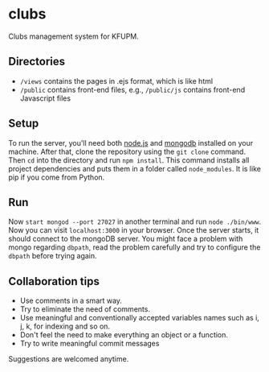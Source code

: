# clubs
Clubs management system for KFUPM.

## Directories
- `/views` contains the pages in .ejs format, which is like html
- `/public` contains front-end files, e.g., `/public/js` contains front-end Javascript files

## Setup
To run the server, you'll need both [node.js](https://nodejs.org/en/) and [mongodb](https://www.mongodb.com/download-center?jmp=nav#community) installed on your machine. After that, clone the repository using the `git clone` command. Then `cd` into the directory and run `npm install`. This command installs all project dependencies and puts them in a folder called `node_modules`. It is like pip if you come from Python.

## Run
Now `start mongod --port 27027` in another terminal and run `node ./bin/www`. Now you can visit `localhost:3000` in your browser. Once the server starts, it should connect to the mongoDB server. You might face a problem with mongo regarding `dbpath`, read the problem carefully and try to configure the `dbpath` before trying again.

## Collaboration tips
- Use comments in a smart way.
- Try to eliminate the need of comments.
- Use meaningful and conventionally accepted variables names such as i, j, k, for indexing and so on.
- Don't feel the need to make everything an object or a function.
- Try to write meaningful commit messages


Suggestions are welcomed anytime.

